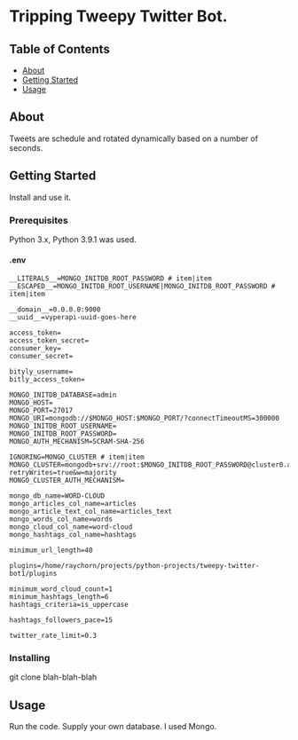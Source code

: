 # Tripping Tweepy Twitter Bot.

## Table of Contents

- [About](#about)
- [Getting Started](#getting_started)
- [Usage](#usage)

## About <a name = "about"></a>

Tweets are schedule and rotated dynamically based on a number of seconds.

## Getting Started <a name = "getting_started"></a>

Install and use it.

### Prerequisites

Python 3.x, Python 3.9.1 was used.

#### .env

```
__LITERALS__=MONGO_INITDB_ROOT_PASSWORD # item|item
__ESCAPED__=MONGO_INITDB_ROOT_USERNAME|MONGO_INITDB_ROOT_PASSWORD # item|item

__domain__=0.0.0.0:9000
__uuid__=vyperapi-uuid-goes-here

access_token=
access_token_secret=
consumer_key=
consumer_secret=

bityly_username=
bitly_access_token=

MONGO_INITDB_DATABASE=admin
MONGO_HOST=
MONGO_PORT=27017
MONGO_URI=mongodb://$MONGO_HOST:$MONGO_PORT/?connectTimeoutMS=300000
MONGO_INITDB_ROOT_USERNAME=
MONGO_INITDB_ROOT_PASSWORD=
MONGO_AUTH_MECHANISM=SCRAM-SHA-256

IGNORING=MONGO_CLUSTER # item|item
MONGO_CLUSTER=mongodb+srv://root:$MONGO_INITDB_ROOT_PASSWORD@cluster0.as9re.mongodb.net/$MONGO_INITDB_DATABASE?retryWrites=true&w=majority
MONGO_CLUSTER_AUTH_MECHANISM=

mongo_db_name=WORD-CLOUD
mongo_articles_col_name=articles
mongo_article_text_col_name=articles_text
mongo_words_col_name=words
mongo_cloud_col_name=word-cloud
mongo_hashtags_col_name=hashtags

minimum_url_length=40

plugins=/home/raychorn/projects/python-projects/tweepy-twitter-bot1/plugins

minimum_word_cloud_count=1
minimum_hashtags_length=6
hashtags_criteria=is_uppercase

hashtags_followers_pace=15

twitter_rate_limit=0.3
```

### Installing

git clone blah-blah-blah

## Usage <a name = "usage"></a>

Run the code.  Supply your own database.  I used Mongo.
